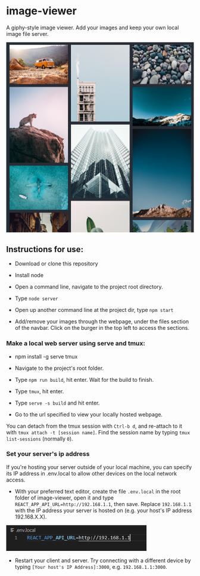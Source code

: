 # image-viewer

A giphy-style image viewer. Add your images and keep your own local image file server.

![An example of the site](./public/image-viewer.png)

## Instructions for use:

* Download or clone this repository

* Install node

* Open a command line, navigate to the project root directory. 

* Type `node server`

* Open up another command line at the project dir, type `npm start`

* Add/remove your images through the webpage, under the files section of the navbar. Click on the burger in the top left to access the sections.

### Make a local web server using serve and tmux:

* npm install -g serve tmux

* Navigate to the project's root folder.

* Type `npm run build`, hit enter. Wait for the build to finish.

* Type `tmux`, hit enter.

* Type `serve -s build` and hit enter.

* Go to the url specified to view your locally hosted webpage.

You can detach from the tmux session with `Ctrl-b d`, and re-attach to it with `tmux attach -t [session name]`. Find the session name by typing `tmux list-sessions` (normally `0`).

### Set your server's ip address

If you're hosting your server outside of your local machine, you can specify its IP address in .env.local to allow other devices on the local network access.

* With your preferred text editor, create the file `.env.local` in the root folder of image-viewer, open it and type `REACT_APP_API_URL=http://192.168.1.1`, then save. Replace `192.168.1.1` with the IP address your server is hosted on (e.g. your host's IP address 192.168.X.X).

![An example of an edited .env.local file](./public/api-url.png)

* Restart your client and server. Try connecting with a different device by typing `[Your host's IP Address]:3000`, e.g. `192.168.1.1:3000`.
